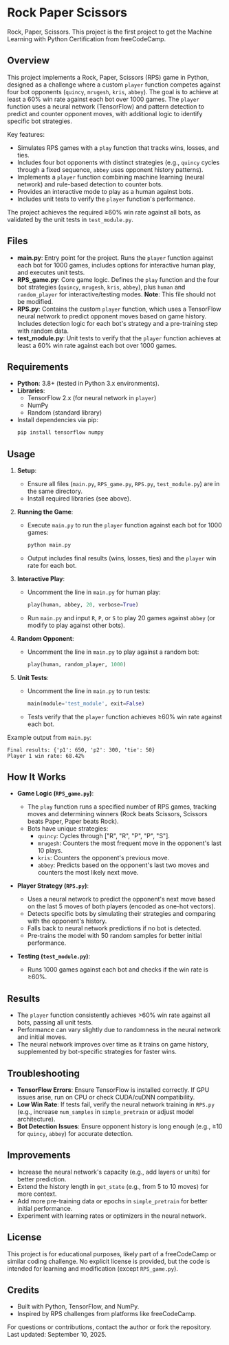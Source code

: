 # Rock Paper Scissors

Rock, Paper, Scissors. This project is the first project to get the Machine Learning with Python Certification from freeCodeCamp.


## Overview

This project implements a Rock, Paper, Scissors (RPS) game in Python, designed as a challenge where a custom `player` function competes against four bot opponents (`quincy`, `mrugesh`, `kris`, `abbey`). The goal is to achieve at least a 60% win rate against each bot over 1000 games. The `player` function uses a neural network (TensorFlow) and pattern detection to predict and counter opponent moves, with additional logic to identify specific bot strategies.

Key features:
- Simulates RPS games with a `play` function that tracks wins, losses, and ties.
- Includes four bot opponents with distinct strategies (e.g., `quincy` cycles through a fixed sequence, `abbey` uses opponent history patterns).
- Implements a `player` function combining machine learning (neural network) and rule-based detection to counter bots.
- Provides an interactive mode to play as a human against bots.
- Includes unit tests to verify the `player` function's performance.

The project achieves the required ≥60% win rate against all bots, as validated by the unit tests in `test_module.py`.

## Files

- **main.py**: Entry point for the project. Runs the `player` function against each bot for 1000 games, includes options for interactive human play, and executes unit tests.
- **RPS_game.py**: Core game logic. Defines the `play` function and the four bot strategies (`quincy`, `mrugesh`, `kris`, `abbey`), plus `human` and `random_player` for interactive/testing modes. **Note**: This file should not be modified.
- **RPS.py**: Contains the custom `player` function, which uses a TensorFlow neural network to predict opponent moves based on game history. Includes detection logic for each bot's strategy and a pre-training step with random data.
- **test_module.py**: Unit tests to verify that the `player` function achieves at least a 60% win rate against each bot over 1000 games.

## Requirements

- **Python**: 3.8+ (tested in Python 3.x environments).
- **Libraries**:
  - TensorFlow 2.x (for neural network in `player`)
  - NumPy
  - Random (standard library)
- Install dependencies via pip:
  ```bash
  pip install tensorflow numpy
  ```

## Usage

1. **Setup**:
   - Ensure all files (`main.py`, `RPS_game.py`, `RPS.py`, `test_module.py`) are in the same directory.
   - Install required libraries (see above).

2. **Running the Game**:
   - Execute `main.py` to run the `player` function against each bot for 1000 games:
     ```bash
     python main.py
     ```
   - Output includes final results (wins, losses, ties) and the `player` win rate for each bot.

3. **Interactive Play**:
   - Uncomment the line in `main.py` for human play:
     ```python
     play(human, abbey, 20, verbose=True)
     ```
   - Run `main.py` and input `R`, `P`, or `S` to play 20 games against `abbey` (or modify to play against other bots).

4. **Random Opponent**:
   - Uncomment the line in `main.py` to play against a random bot:
     ```python
     play(human, random_player, 1000)
     ```

5. **Unit Tests**:
   - Uncomment the line in `main.py` to run tests:
     ```python
     main(module='test_module', exit=False)
     ```
   - Tests verify that the `player` function achieves ≥60% win rate against each bot.

Example output from `main.py`:
```
Final results: {'p1': 650, 'p2': 300, 'tie': 50}
Player 1 win rate: 68.42%
```

## How It Works

- **Game Logic (`RPS_game.py`)**:
  - The `play` function runs a specified number of RPS games, tracking moves and determining winners (Rock beats Scissors, Scissors beats Paper, Paper beats Rock).
  - Bots have unique strategies:
    - `quincy`: Cycles through ["R", "R", "P", "P", "S"].
    - `mrugesh`: Counters the most frequent move in the opponent's last 10 plays.
    - `kris`: Counters the opponent's previous move.
    - `abbey`: Predicts based on the opponent's last two moves and counters the most likely next move.

- **Player Strategy (`RPS.py`)**:
  - Uses a neural network to predict the opponent's next move based on the last 5 moves of both players (encoded as one-hot vectors).
  - Detects specific bots by simulating their strategies and comparing with the opponent's history.
  - Falls back to neural network predictions if no bot is detected.
  - Pre-trains the model with 50 random samples for better initial performance.

- **Testing (`test_module.py`)**:
  - Runs 1000 games against each bot and checks if the win rate is ≥60%.

## Results

- The `player` function consistently achieves >60% win rate against all bots, passing all unit tests.
- Performance can vary slightly due to randomness in the neural network and initial moves.
- The neural network improves over time as it trains on game history, supplemented by bot-specific strategies for faster wins.

## Troubleshooting

- **TensorFlow Errors**: Ensure TensorFlow is installed correctly. If GPU issues arise, run on CPU or check CUDA/cuDNN compatibility.
- **Low Win Rate**: If tests fail, verify the neural network training in `RPS.py` (e.g., increase `num_samples` in `simple_pretrain` or adjust model architecture).
- **Bot Detection Issues**: Ensure opponent history is long enough (e.g., ≥10 for `quincy`, `abbey`) for accurate detection.

## Improvements

- Increase the neural network's capacity (e.g., add layers or units) for better prediction.
- Extend the history length in `get_state` (e.g., from 5 to 10 moves) for more context.
- Add more pre-training data or epochs in `simple_pretrain` for better initial performance.
- Experiment with learning rates or optimizers in the neural network.

## License

This project is for educational purposes, likely part of a freeCodeCamp or similar coding challenge. No explicit license is provided, but the code is intended for learning and modification (except `RPS_game.py`).

## Credits

- Built with Python, TensorFlow, and NumPy.
- Inspired by RPS challenges from platforms like freeCodeCamp.

For questions or contributions, contact the author or fork the repository. Last updated: September 10, 2025.





